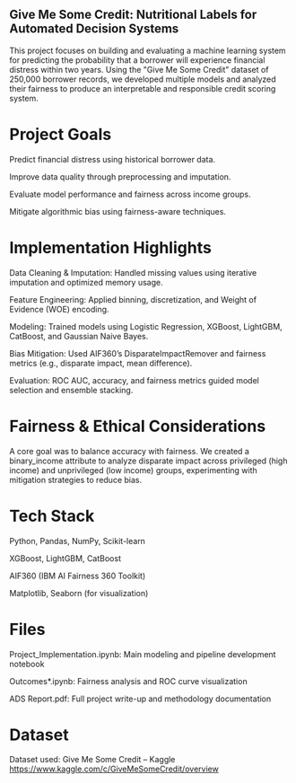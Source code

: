 ## Give Me Some Credit: Nutritional Labels for Automated Decision Systems
This project focuses on building and evaluating a machine learning system for predicting the probability that a borrower will experience financial distress within two years. Using the "Give Me Some Credit" dataset of 250,000 borrower records, we developed multiple models and analyzed their fairness to produce an interpretable and responsible credit scoring system.

# Project Goals
Predict financial distress using historical borrower data.

Improve data quality through preprocessing and imputation.

Evaluate model performance and fairness across income groups.

Mitigate algorithmic bias using fairness-aware techniques.

# Implementation Highlights
Data Cleaning & Imputation: Handled missing values using iterative imputation and optimized memory usage.

Feature Engineering: Applied binning, discretization, and Weight of Evidence (WOE) encoding.

Modeling: Trained models using Logistic Regression, XGBoost, LightGBM, CatBoost, and Gaussian Naive Bayes.

Bias Mitigation: Used AIF360’s DisparateImpactRemover and fairness metrics (e.g., disparate impact, mean difference).

Evaluation: ROC AUC, accuracy, and fairness metrics guided model selection and ensemble stacking.

# Fairness & Ethical Considerations
A core goal was to balance accuracy with fairness. We created a binary_income attribute to analyze disparate impact across privileged (high income) and unprivileged (low income) groups, experimenting with mitigation strategies to reduce bias.

# Tech Stack
Python, Pandas, NumPy, Scikit-learn

XGBoost, LightGBM, CatBoost

AIF360 (IBM AI Fairness 360 Toolkit)

Matplotlib, Seaborn (for visualization)

# Files
Project_Implementation.ipynb: Main modeling and pipeline development notebook

Outcomes*.ipynb: Fairness analysis and ROC curve visualization

ADS Report.pdf: Full project write-up and methodology documentation

# Dataset
Dataset used: Give Me Some Credit – Kaggle
https://www.kaggle.com/c/GiveMeSomeCredit/overview
